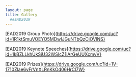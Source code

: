 ```yaml
---
layout: page
title: Gallery
  ##EAD2019
---
```


[EAD2019 Group Photo](https://drive.google.com/uc?id=1R1ktSmuVOEYO5MDwIJGuNTbQzCiOVlNS}

[EAD2019 Keynote Speeches](https://drive.google.com/uc?id=1kBZLLkhUkSiU32WSIcZ1iArGeUUXcmvV}

[EAD2019 Prizes](https://drive.google.com/uc?id=1V-1710Zlae6vFrVnXLRnKkOd06HrCl7W}
